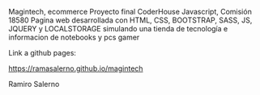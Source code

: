 Magintech, ecommerce
Proyecto final CoderHouse Javascript, Comisión 18580 Pagina web desarrollada con HTML, CSS, BOOTSTRAP, SASS, JS, JQUERY y LOCALSTORAGE simulando una tienda de tecnología e informacion de notebooks y pcs gamer

Link a github pages:

https://ramasalerno.github.io/magintech

Ramiro Salerno

